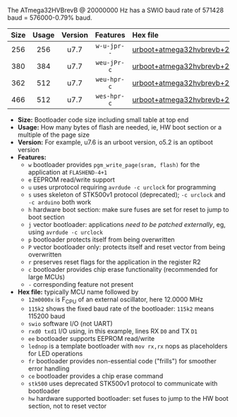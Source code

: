The ATmega32HVBrevB @ 20000000 Hz has a SWIO baud rate of 571428 baud = 576000-0.79% baud.

|Size|Usage|Version|Features|Hex file|
|:-:|:-:|:-:|:-:|:--|
|256|256|u7.7|`w-u-jpr--`|[urboot+atmega32hvbrevb+20m0000x++576k0_swio_rxb0_txb1_lednop.hex](https://raw.githubusercontent.com/stefanrueger/urboot.hex/main/mcus/atmega32hvbrevb/external_oscillator/fcpu+20m0000_Hz/br++576k0_bps/urboot+atmega32hvbrevb+20m0000x++576k0_swio_rxb0_txb1_lednop.hex)|
|380|384|u7.7|`weu-jPr-c`|[urboot+atmega32hvbrevb+20m0000x++576k0_swio_rxb0_txb1_ee_lednop_fr_ce.hex](https://raw.githubusercontent.com/stefanrueger/urboot.hex/main/mcus/atmega32hvbrevb/external_oscillator/fcpu+20m0000_Hz/br++576k0_bps/urboot+atmega32hvbrevb+20m0000x++576k0_swio_rxb0_txb1_ee_lednop_fr_ce.hex)|
|362|512|u7.7|`weu-hpr-c`|[urboot+atmega32hvbrevb+20m0000x++576k0_swio_rxb0_txb1_ee_lednop_fr_ce_hw.hex](https://raw.githubusercontent.com/stefanrueger/urboot.hex/main/mcus/atmega32hvbrevb/external_oscillator/fcpu+20m0000_Hz/br++576k0_bps/urboot+atmega32hvbrevb+20m0000x++576k0_swio_rxb0_txb1_ee_lednop_fr_ce_hw.hex)|
|466|512|u7.7|`wes-hpr-c`|[urboot+atmega32hvbrevb+20m0000x++576k0_swio_rxb0_txb1_ee_lednop_fr_ce_stk500_hw.hex](https://raw.githubusercontent.com/stefanrueger/urboot.hex/main/mcus/atmega32hvbrevb/external_oscillator/fcpu+20m0000_Hz/br++576k0_bps/urboot+atmega32hvbrevb+20m0000x++576k0_swio_rxb0_txb1_ee_lednop_fr_ce_stk500_hw.hex)|

- **Size:** Bootloader code size including small table at top end
- **Usage:** How many bytes of flash are needed, ie, HW boot section or a multiple of the page size
- **Version:** For example, u7.6 is an urboot version, o5.2 is an optiboot version
- **Features:**
  + `w` bootloader provides `pgm_write_page(sram, flash)` for the application at `FLASHEND-4+1`
  + `e` EEPROM read/write support
  + `u` uses urprotocol requiring `avrdude -c urclock` for programming
  + `s` uses skeleton of STK500v1 protocol (deprecated); `-c urclock` and `-c arduino` both work
  + `h` hardware boot section: make sure fuses are set for reset to jump to boot section
  + `j` vector bootloader: applications *need to be patched externally*, eg, using `avrdude -c urclock`
  + `p` bootloader protects itself from being overwritten
  + `P` vector bootloader only: protects itself and reset vector from being overwritten
  + `r` preserves reset flags for the application in the register R2
  + `c` bootloader provides chip erase functionality (recommended for large MCUs)
  + `-` corresponding feature not present
- **Hex file:** typically MCU name followed by
  + `12m0000x` is F<sub>CPU</sub> of an external oscillator, here 12.0000 MHz
  + `115k2` shows the fixed baud rate of the bootloader: `115k2` means 115200 baud
  + `swio` software I/O (not UART)
  + `rxd0 txd1` I/O using, in this example, lines RX `D0` and TX `D1`
  + `ee` bootloader supports EEPROM read/write
  + `lednop` is a template bootloader with `mov rx,rx` nops as placeholders for LED operations
  + `fr` bootloader provides non-essential code ("frills") for smoother error handling
  + `ce` bootloader provides a chip erase command
  + `stk500` uses deprecated STK500v1 protocol to communicate with bootloader
  + `hw` hardware supported bootloader: set fuses to jump to the HW boot section, not to reset vector
